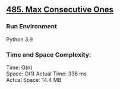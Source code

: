 ## [485. Max Consecutive Ones](https://leetcode.com/problems/max-consecutive-ones/)

### Run Environment
Python 3.9

### Time and Space Complexity:
Time: O(n)  
Space: O(1) 
Actual Time: 336 ms  
Actual Space: 14.4 MB
